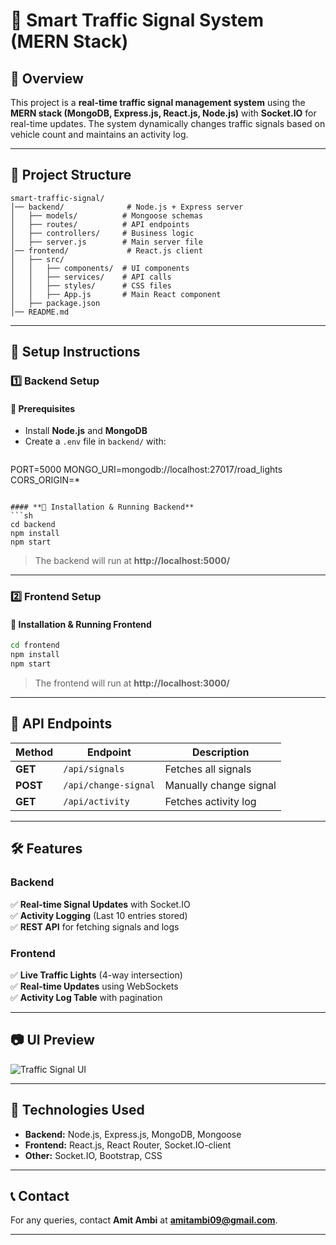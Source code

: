 # 🚦 Smart Traffic Signal System (MERN Stack)  

## **📌 Overview**  
This project is a **real-time traffic signal management system** using the **MERN stack (MongoDB, Express.js, React.js, Node.js)** with **Socket.IO** for real-time updates. The system dynamically changes traffic signals based on vehicle count and maintains an activity log.

---

## **📂 Project Structure**  
```
smart-traffic-signal/
│── backend/              # Node.js + Express server  
│   ├── models/          # Mongoose schemas  
│   ├── routes/          # API endpoints  
│   ├── controllers/     # Business logic  
│   ├── server.js        # Main server file  
│── frontend/             # React.js client  
│   ├── src/  
│   │   ├── components/  # UI components  
│   │   ├── services/    # API calls  
│   │   ├── styles/      # CSS files  
│   │   ├── App.js       # Main React component  
│   ├── package.json  
│── README.md  
```

---

## **🚀 Setup Instructions**  
### **1️⃣ Backend Setup**  
#### **📌 Prerequisites**  
- Install **Node.js** and **MongoDB**  
- Create a `.env` file in `backend/` with:  
  ```
PORT=5000
MONGO_URI=mongodb://localhost:27017/road_lights
CORS_ORIGIN=*

  ```

#### **📌 Installation & Running Backend**  
```sh
cd backend
npm install
npm start
```
> The backend will run at **http://localhost:5000/**  

---

### **2️⃣ Frontend Setup**  
#### **📌 Installation & Running Frontend**  
```sh
cd frontend
npm install
npm start
```
> The frontend will run at **http://localhost:3000/**  

---

## **📡 API Endpoints**  
| Method | Endpoint | Description |  
|--------|---------|-------------|  
| **GET** | `/api/signals` | Fetches all signals |  
| **POST** | `/api/change-signal` | Manually change signal |  
| **GET** | `/api/activity` | Fetches activity log |  

---

## **🛠 Features**  
### **Backend**  
✅ **Real-time Signal Updates** with Socket.IO  
✅ **Activity Logging** (Last 10 entries stored)  
✅ **REST API** for fetching signals and logs  

### **Frontend**  
✅ **Live Traffic Lights** (4-way intersection)  
✅ **Real-time Updates** using WebSockets  
✅ **Activity Log Table** with pagination  

---

## **📷 UI Preview**  
![Traffic Signal UI](public/UI.png)

---

## **📌 Technologies Used**  
- **Backend:** Node.js, Express.js, MongoDB, Mongoose  
- **Frontend:** React.js, React Router, Socket.IO-client  
- **Other:** Socket.IO, Bootstrap, CSS  

---

## **📞 Contact**  
For any queries, contact **Amit Ambi** at **amitambi09@gmail.com**.  

---

